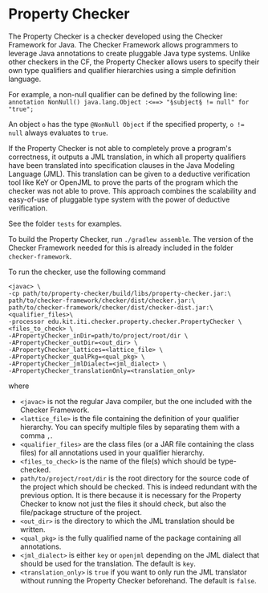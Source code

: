 # Property Checker

The Property Checker is a checker developed using the Checker Framework for Java. The Checker Framework allows programmers to leverage Java annotations to create pluggable Java type systems. Unlike other checkers in the CF, the Property Checker allows users to specify their own type qualifiers and qualifier hierarchies using a simple definition language.

For example, a non-null qualifier can be defined by the following line:
`annotation NonNull() java.lang.Object :<==> "§subject§ != null" for "true";`

An object `o` has the type `@NonNull Object` if the specified property, `o != null` always evaluates to `true`.

If the Property Checker is not able to completely prove a program's correctness, it outputs a JML translation, in which all property qualifiers have been translated into specification clauses in the Java Modeling Language (JML). This translation can be given to a deductive verification tool like KeY or OpenJML to prove the parts of the program which the checker was not able to prove. This approach combines the scalability and easy-of-use of pluggable type system with the power of deductive verification.

See the folder `tests` for examples.

To build the Property Checker, run `./gradlew assemble`. The version of the Checker Framework needed for this is already included in the folder `checker-framework`.

To run the checker, use the following command
```
<javac> \
-cp path/to/property-checker/build/libs/property-checker.jar:\
path/to/checker-framework/checker/dist/checker.jar:\
path/to/checker-framework/checker/dist/checker-dist.jar:\
<qualifier_files>\
-processor edu.kit.iti.checker.property.checker.PropertyChecker \
<files_to_check> \
-APropertyChecker_inDir=path/to/project/root/dir \
-APropertyChecker_outDir=<out_dir> \
-APropertyChecker_lattices=<lattice_file> \
-APropertyChecker_qualPkg=<qual_pkg> \
-APropertyChecker_jmlDialect=<jml_dialect> \
-APropertyChecker_translationOnly=<translation_only>
```
where

* `<javac>` is not the regular Java compiler, but the one included with the Checker Framework.
* `<lattice_file>` is the file containing the definition of your qualifier hierarchy. You can specify multiple files by separating them with a comma `,`.
* `<qualifier_files>` are the class files (or a JAR file containing the class files) for all annotations used in your qualifier hierarchy.
* `<files_to_check>` is the name of the file(s) which should be type-checked.
* `path/to/project/root/dir` is the root directory for the source code of the project which should be checked. This is indeed redundant with the previous option. It is there because it is necessary for the Property Checker to know not just the files it should check, but also the file/package structure of the project.
* `<out_dir>` is the directory to which the JML translation should be written.
* `<qual_pkg>` is the fully qualified name of the package containing all annotations.
* `<jml_dialect>` is either `key` or `openjml` depending on the JML dialect that should be used for the translation. The default is `key`.
* `<translation_only>` is `true` if you want to only run the JML translator without running the Property Checker beforehand. The default is `false`.

